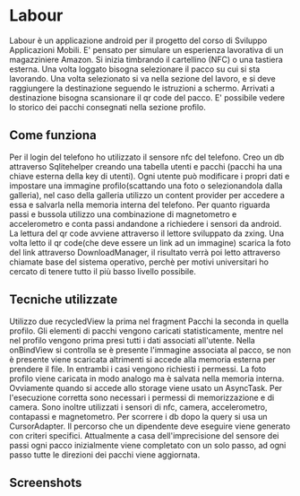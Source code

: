# Labour
Labour è un applicazione android per il progetto del corso di Sviluppo Applicazioni Mobili. 
E' pensato per simulare un esperienza lavorativa di un magazziniere Amazon. 
Si inizia timbrando il cartellino (NFC) o una tastiera esterna. Una volta loggato bisogna selezionare il pacco su cui si sta lavorando. 
Una volta selezionato si va nella sezione del lavoro, e si deve raggiungere la destinazione seguendo le istruzioni a schermo.
Arrivati a destinazione bisogna scansionare il qr code del pacco. E' possibile vedere lo storico dei pacchi consegnati nella sezione profilo.

## Come funziona
Per il login del telefono ho utilizzato il sensore nfc del telefono. Creo un db attraverso Sqlitehelper creando una tabella utenti e pacchi (pacchi ha una chiave esterna della key di utenti). Ogni utente può modificare i propri dati e impostare una immagine profilo(scattando una foto o selezionandola dalla galleria), nel caso della galleria utilizzo un content provider per accedere a essa e salvarla nella memoria interna del telefono. Per quanto riguarda passi e bussola utilizzo una combinazione di magnetometro e accelerometro e conta passi andandone a richiedere i sensori da android. La lettura del qr code avviene attraverso il lettore sviluppato da zxing. Una volta letto il qr code(che deve essere un link ad un immagine) scarica la foto del link attraverso DownloadManager, il risultato verrà poi letto attraverso chiamate base del sistema operativo, perchè per motivi universitari ho cercato di tenere tutto il più basso livello possibile.

## Tecniche utilizzate
Utilizzo due recycledView la prima nel fragment Pacchi la seconda in quella profilo. Gli elementi di pacchi vengono caricati statisticamente, mentre nel nel profilo vengono prima presi tutti i dati associati all'utente. Nella onBindView si controlla se è presente l'immagine associata al pacco, se non è presente viene scaricata altrimenti si accede alla memoria esterna per prendere il file. In entrambi i casi vengono richiesti i permessi. La foto profilo viene caricata in modo analogo ma è salvata nella memoria interna. Ovviamente quando si accede allo storage viene usato un AsyncTask. Per l'esecuzione corretta sono necessari i permessi di memorizzazione e di camera. Sono inoltre utilizzati i sensori di nfc, camera, accelerometro, contapassi e magnetometro. Per scorrere i db dopo la query si usa un CursorAdapter. Il percorso che un dipendente deve eseguire viene generato con criteri specifici. Attualmente a casa dell'imprecisione del sensore dei passi ogni pacco inizialmente viene completato con un solo passo, ad ogni passo tutte le direzioni dei pacchi viene aggiornata.

## Screenshots

